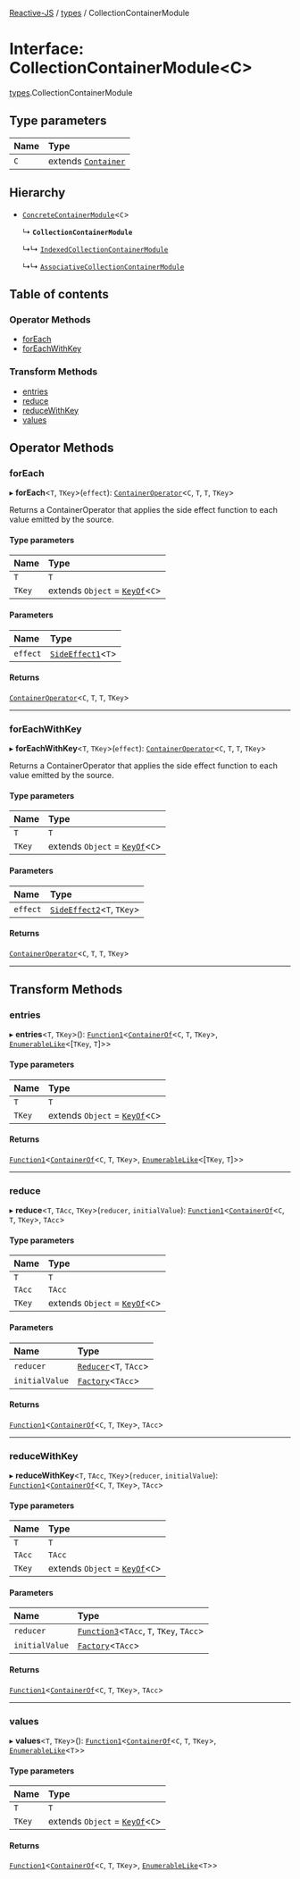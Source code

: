 [Reactive-JS](../README.md) / [types](../modules/types.md) / CollectionContainerModule

# Interface: CollectionContainerModule<C\>

[types](../modules/types.md).CollectionContainerModule

## Type parameters

| Name | Type |
| :------ | :------ |
| `C` | extends [`Container`](types.Container.md) |

## Hierarchy

- [`ConcreteContainerModule`](types.ConcreteContainerModule.md)<`C`\>

  ↳ **`CollectionContainerModule`**

  ↳↳ [`IndexedCollectionContainerModule`](types.IndexedCollectionContainerModule.md)

  ↳↳ [`AssociativeCollectionContainerModule`](types.AssociativeCollectionContainerModule.md)

## Table of contents

### Operator Methods

- [forEach](types.CollectionContainerModule.md#foreach)
- [forEachWithKey](types.CollectionContainerModule.md#foreachwithkey)

### Transform Methods

- [entries](types.CollectionContainerModule.md#entries)
- [reduce](types.CollectionContainerModule.md#reduce)
- [reduceWithKey](types.CollectionContainerModule.md#reducewithkey)
- [values](types.CollectionContainerModule.md#values)

## Operator Methods

### forEach

▸ **forEach**<`T`, `TKey`\>(`effect`): [`ContainerOperator`](../modules/types.md#containeroperator)<`C`, `T`, `T`, `TKey`\>

Returns a ContainerOperator that applies the side effect function to each
value emitted by the source.

#### Type parameters

| Name | Type |
| :------ | :------ |
| `T` | `T` |
| `TKey` | extends `Object` = [`KeyOf`](../modules/types.md#keyof)<`C`\> |

#### Parameters

| Name | Type |
| :------ | :------ |
| `effect` | [`SideEffect1`](../modules/functions.md#sideeffect1)<`T`\> |

#### Returns

[`ContainerOperator`](../modules/types.md#containeroperator)<`C`, `T`, `T`, `TKey`\>

___

### forEachWithKey

▸ **forEachWithKey**<`T`, `TKey`\>(`effect`): [`ContainerOperator`](../modules/types.md#containeroperator)<`C`, `T`, `T`, `TKey`\>

Returns a ContainerOperator that applies the side effect function to each
value emitted by the source.

#### Type parameters

| Name | Type |
| :------ | :------ |
| `T` | `T` |
| `TKey` | extends `Object` = [`KeyOf`](../modules/types.md#keyof)<`C`\> |

#### Parameters

| Name | Type |
| :------ | :------ |
| `effect` | [`SideEffect2`](../modules/functions.md#sideeffect2)<`T`, `TKey`\> |

#### Returns

[`ContainerOperator`](../modules/types.md#containeroperator)<`C`, `T`, `T`, `TKey`\>

___

## Transform Methods

### entries

▸ **entries**<`T`, `TKey`\>(): [`Function1`](../modules/functions.md#function1)<[`ContainerOf`](../modules/types.md#containerof)<`C`, `T`, `TKey`\>, [`EnumerableLike`](types.EnumerableLike.md)<[`TKey`, `T`]\>\>

#### Type parameters

| Name | Type |
| :------ | :------ |
| `T` | `T` |
| `TKey` | extends `Object` = [`KeyOf`](../modules/types.md#keyof)<`C`\> |

#### Returns

[`Function1`](../modules/functions.md#function1)<[`ContainerOf`](../modules/types.md#containerof)<`C`, `T`, `TKey`\>, [`EnumerableLike`](types.EnumerableLike.md)<[`TKey`, `T`]\>\>

___

### reduce

▸ **reduce**<`T`, `TAcc`, `TKey`\>(`reducer`, `initialValue`): [`Function1`](../modules/functions.md#function1)<[`ContainerOf`](../modules/types.md#containerof)<`C`, `T`, `TKey`\>, `TAcc`\>

#### Type parameters

| Name | Type |
| :------ | :------ |
| `T` | `T` |
| `TAcc` | `TAcc` |
| `TKey` | extends `Object` = [`KeyOf`](../modules/types.md#keyof)<`C`\> |

#### Parameters

| Name | Type |
| :------ | :------ |
| `reducer` | [`Reducer`](../modules/functions.md#reducer)<`T`, `TAcc`\> |
| `initialValue` | [`Factory`](../modules/functions.md#factory)<`TAcc`\> |

#### Returns

[`Function1`](../modules/functions.md#function1)<[`ContainerOf`](../modules/types.md#containerof)<`C`, `T`, `TKey`\>, `TAcc`\>

___

### reduceWithKey

▸ **reduceWithKey**<`T`, `TAcc`, `TKey`\>(`reducer`, `initialValue`): [`Function1`](../modules/functions.md#function1)<[`ContainerOf`](../modules/types.md#containerof)<`C`, `T`, `TKey`\>, `TAcc`\>

#### Type parameters

| Name | Type |
| :------ | :------ |
| `T` | `T` |
| `TAcc` | `TAcc` |
| `TKey` | extends `Object` = [`KeyOf`](../modules/types.md#keyof)<`C`\> |

#### Parameters

| Name | Type |
| :------ | :------ |
| `reducer` | [`Function3`](../modules/functions.md#function3)<`TAcc`, `T`, `TKey`, `TAcc`\> |
| `initialValue` | [`Factory`](../modules/functions.md#factory)<`TAcc`\> |

#### Returns

[`Function1`](../modules/functions.md#function1)<[`ContainerOf`](../modules/types.md#containerof)<`C`, `T`, `TKey`\>, `TAcc`\>

___

### values

▸ **values**<`T`, `TKey`\>(): [`Function1`](../modules/functions.md#function1)<[`ContainerOf`](../modules/types.md#containerof)<`C`, `T`, `TKey`\>, [`EnumerableLike`](types.EnumerableLike.md)<`T`\>\>

#### Type parameters

| Name | Type |
| :------ | :------ |
| `T` | `T` |
| `TKey` | extends `Object` = [`KeyOf`](../modules/types.md#keyof)<`C`\> |

#### Returns

[`Function1`](../modules/functions.md#function1)<[`ContainerOf`](../modules/types.md#containerof)<`C`, `T`, `TKey`\>, [`EnumerableLike`](types.EnumerableLike.md)<`T`\>\>
